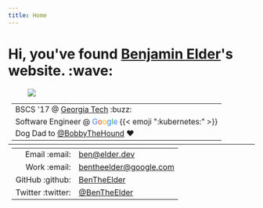 ```yaml
---
title: Home
---
```

<h1 class="page-title">Hi, you've found <a href="/about">Benjamin Elder</a>'s website. <span class="emoji" style="background-image:url(/images/emoji/emoji_u1f44b.png)" title=":wave:">:wave:</span></h1>
<figure class="full-bleed"><img class="outlined" style="margin-top: .1em" src="/images/IMG_20190808_184934.resized.jpg"></figure>
<div class="" style="padding: .5em; padding-top: 0">
  <table style="margin: 0 auto; font-size: 1.1em;">
    <tbody>
      <tr>
        <td>BSCS '17 @ <a href="http://www.gatech.edu/">Georgia Tech</a> <span class="emoji" style="background-image:url(/images/GT_Buzz_logo.svg)" title=":buzz:">:buzz:</span></td>
      </tr>
      <tr>
        <td>Software Engineer @ <span style="color:#4285f4">G</span><span style="color:#ea4335">o</span><span style="color:#fbbc05">o</span><span style="color:#4285f4">g</span><span style="color:#34a853">l</span><span style="color:#4285f4">e</span> {{< emoji ":kubernetes:" >}}</td>
      </tr>
      <tr>
        <td>Dog Dad to <a href="https://twitter.com/BobbyTheHound">@BobbyTheHound</a> <span class="emoji" style="background-image:url(/images/emoji/emoji_u2764.png)" title=":heart:">❤</span></td>
      </tr>
    </tbody>
  </table>
</div>
<hr style="margin: 0!important;"/>
<div class="full-page-width" style="padding: .5em">
  <table style="margin: 0 auto; text-align: left;">
    <tbody>
      <tr>
        <td style="text-align: right"><span class="bold">Email <span class="emoji" style="background-image:url(/images/material_icons/ic_contact_mail_black_24px.svg)" title=":email:">:email:</span></span></td>
        <td><a href="mailto:ben@elder.dev">ben@elder.dev</a></td>
      </tr>
      <tr>
        <td style="text-align: right"><span class="bold">Work <span class="emoji" style="background-image:url(/images/material_icons/ic_contact_mail_black_24px.svg)" title=":email:">:email:</span></span></td>
        <td><a href="mailto:bentheelder@google.com">bentheelder@google.com</a></td>
      </tr>
      <tr>
        <td style="text-align: right"><span class="bold">GitHub <span class="emoji" style="background-image:url(/images/GitHub-Mark-120px-plus.png)" title=":github:">:github:</span></span></td>
        <td><a href="https://www.github.com/BenTheElder">BenTheElder</a></td>
      </tr>
      <tr>
        <td style="text-align: right"><span class="bold">Twitter <span class="emoji" style="background-image:url(/images/icons8-twitter.svg)" title=":twitter:">:twitter:</span></span></td>
        <td><a href="https://twitter.com/BenTheElder">@BenTheElder</a></td>
      </tr>
    </tbody>
  </table>
</div>
